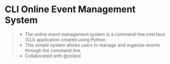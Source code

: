 # CLI Online Event Management System 
> - The online event management system is a command-line interface (CLI) application created using Python. 
> - This simple system allows users to manage and organize events through the command line.
> - Collaborated with @zxlpixl
